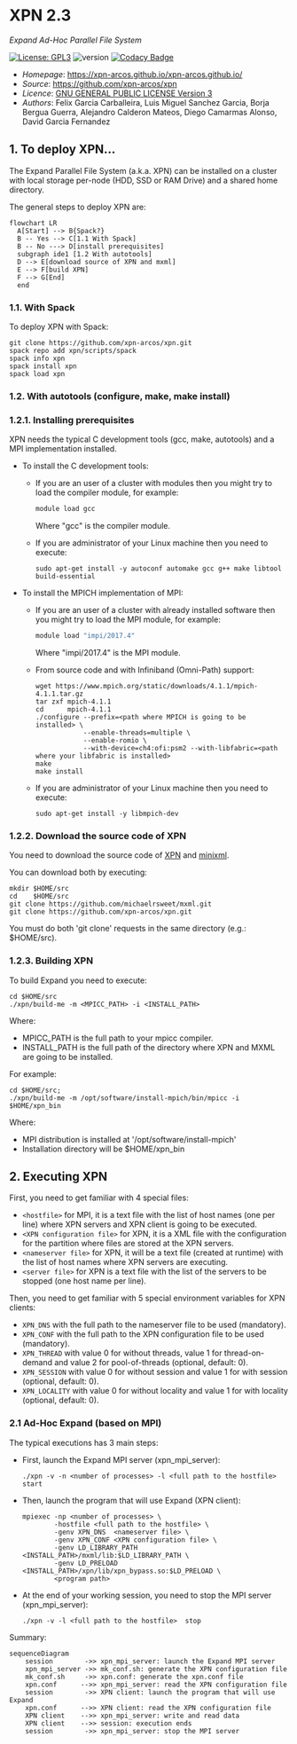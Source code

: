 # XPN 2.3

*Expand Ad-Hoc Parallel File System*

[![License: GPL3](https://img.shields.io/badge/License-GPL3-blue.svg)](https://opensource.org/licenses/GPL-3.0)
![version](https://img.shields.io/badge/version-2.3-blue)
[![Codacy Badge](https://app.codacy.com/project/badge/Grade/ca0c40db97f64698a2db9992cafdd4ab)](https://www.codacy.com/gh/xpn-arcos/xpn/dashboard?utm_source=github.com&amp;utm_medium=referral&amp;utm_content=xpn-arcos/xpn&amp;utm_campaign=Badge_Grade)

* *Homepage*: <https://xpn-arcos.github.io/xpn-arcos.github.io/>
* *Source*:   <https://github.com/xpn-arcos/xpn>
* *Licence*:  [GNU GENERAL PUBLIC LICENSE Version 3](https://github.com/dcamarmas/xpn/blob/master/COPYING)</br>
* *Authors*:  Felix Garcia Carballeira, Luis Miguel Sanchez Garcia, Borja Bergua Guerra, Alejandro Calderon Mateos, Diego Camarmas Alonso, David Garcia Fernandez

## 1. To deploy XPN...

  The Expand Parallel File System (a.k.a. XPN) can be installed on a cluster with local storage per-node (HDD, SSD or RAM Drive) and a shared home directory.

  The general steps to deploy XPN are:
  ```mermaid
  flowchart LR
    A[Start] --> B{Spack?}
    B -- Yes --> C[1.1 With Spack]
    B -- No ---> D[install prerequisites]
    subgraph ide1 [1.2 With autotools]
    D --> E[download source of XPN and mxml]
    E --> F[build XPN]
    F --> G[End]
    end
  ```

### 1.1. With Spack

  To deploy XPN with Spack:
  ```
  git clone https://github.com/xpn-arcos/xpn.git
  spack repo add xpn/scripts/spack
  spack info xpn
  spack install xpn
  spack load xpn
  ```

### 1.2. With autotools (configure, make, make install)

### 1.2.1. Installing prerequisites

XPN needs the typical C development tools (gcc, make, autotools) and a MPI implementation installed.

* To install the C development tools:
  * If you are an user of a cluster with modules then you might try to load the compiler module, for example:
    ```bash
    module load gcc
    ```
    Where "gcc" is the compiler module.

  * If you are administrator of your Linux machine then you need to execute:
    ```
    sudo apt-get install -y autoconf automake gcc g++ make libtool build-essential
    ```
  
* To install the MPICH implementation of MPI:
  * If you are an user of a cluster with already installed software then you might try to load the MPI module, for example:
    ```bash
    module load "impi/2017.4"
    ```
    Where "impi/2017.4" is the MPI module.

  * From source code and with Infiniband (Omni-Path) support:
    ```
    wget https://www.mpich.org/static/downloads/4.1.1/mpich-4.1.1.tar.gz
    tar zxf mpich-4.1.1
    cd      mpich-4.1.1
    ./configure --prefix=<path where MPICH is going to be installed> \
                --enable-threads=multiple \
                --enable-romio \
                --with-device=ch4:ofi:psm2 --with-libfabric=<path where your libfabric is installed>
    make
    make install
    ```

  * If you are administrator of your Linux machine then you need to execute:
    ```
    sudo apt-get install -y libmpich-dev  
    ```


### 1.2.2. Download the source code of XPN

You need to download the source code of [XPN](https://xpn-arcos.github.io/arcos-xpn.github.io/) and [minixml](http://www.minixml.org).

You can download both by executing:
```
mkdir $HOME/src
cd    $HOME/src
git clone https://github.com/michaelrsweet/mxml.git
git clone https://github.com/xpn-arcos/xpn.git
```

You must do both 'git clone' requests in the same directory (e.g.: $HOME/src).


### 1.2.3. Building XPN

To build Expand you need to execute:
```
cd $HOME/src
./xpn/build-me -m <MPICC_PATH> -i <INSTALL_PATH>
```
Where:
* MPICC_PATH is the full path to your mpicc compiler.
* INSTALL_PATH is the full path of the directory where XPN and MXML are going to be installed.

For example:
  ```
  cd $HOME/src;
  ./xpn/build-me -m /opt/software/install-mpich/bin/mpicc -i $HOME/xpn_bin
  ```

Where:
* MPI distribution is installed at '/opt/software/install-mpich'
* Installation directory will be $HOME/xpn_bin


## 2. Executing XPN

First, you need to get familiar with 4 special files:
* ```<hostfile>``` for MPI, it is a text file with the list of host names (one per line) where XPN servers and XPN client is going to be executed.
* ```<XPN configuration file>``` for XPN, it is a XML file with the configuration for the partition where files are stored at the XPN servers.
* ```<nameserver file>``` for XPN, it will be a text file (created at runtime) with the list of host names where XPN servers are executing.
* ```<server file>``` for XPN is a text file with the list of the servers to be stopped (one host name per line).

Then, you need to get familiar with 5 special environment variables for XPN clients:
* ```XPN_DNS```      with the full path to the nameserver file to be used (mandatory).
* ```XPN_CONF```     with the full path to the XPN configuration file to be used (mandatory).
* ```XPN_THREAD```   with value 0 for without threads, value 1 for thread-on-demand and value 2 for pool-of-threads (optional, default: 0).
* ```XPN_SESSION```  with value 0 for without session and value 1 for with session (optional, default: 0).
* ```XPN_LOCALITY``` with value 0 for without locality and value 1 for with locality (optional, default: 0).


### 2.1 Ad-Hoc Expand (based on MPI)
The typical executions has 3 main steps:
- First, launch the Expand MPI server (xpn_mpi_server):

  ```
  ./xpn -v -n <number of processes> -l <full path to the hostfile>  start
  ```

- Then,  launch the program that will use Expand (XPN client):

  ```
  mpiexec -np <number of processes> \
          -hostfile <full path to the hostfile> \
          -genv XPN_DNS  <nameserver file> \
          -genv XPN_CONF <XPN configuration file> \
          -genv LD_LIBRARY_PATH <INSTALL_PATH>/mxml/lib:$LD_LIBRARY_PATH \
          -genv LD_PRELOAD      <INSTALL_PATH>/xpn/lib/xpn_bypass.so:$LD_PRELOAD \
          <program path>
  ```

- At the end of your working session, you need to stop the MPI server (xpn_mpi_server):

  ```
  ./xpn -v -l <full path to the hostfile>  stop
  ```
    
Summary:

```mermaid
sequenceDiagram
    session        ->> xpn_mpi_server: launch the Expand MPI server
    xpn_mpi_server ->> mk_conf.sh: generate the XPN configuration file
    mk_conf.sh     ->> xpn.conf: generate the xpn.conf file
    xpn.conf      -->> xpn_mpi_server: read the XPN configuration file
    session        ->> XPN client: launch the program that will use Expand
    xpn.conf      -->> XPN client: read the XPN configuration file
    XPN client    -->> xpn_mpi_server: write and read data
    XPN client    -->> session: execution ends
    session        ->> xpn_mpi_server: stop the MPI server
```


